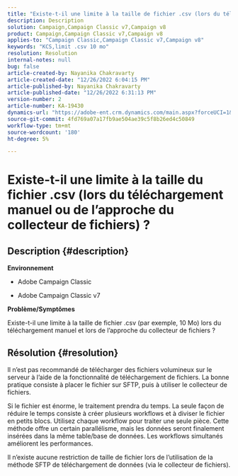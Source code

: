 ```yaml
---
title: "Existe-t-il une limite à la taille de fichier .csv (lors du téléchargement manuel ou de l’approche du collecteur de fichiers) ?"
description: Description
solution: Campaign,Campaign Classic v7,Campaign v8
product: Campaign,Campaign Classic v7,Campaign v8
applies-to: "Campaign Classic,Campaign Classic v7,Campaign v8"
keywords: "KCS,limit .csv 10 mo"
resolution: Resolution
internal-notes: null
bug: false
article-created-by: Nayanika Chakravarty
article-created-date: "12/26/2022 6:04:15 PM"
article-published-by: Nayanika Chakravarty
article-published-date: "12/26/2022 6:31:13 PM"
version-number: 2
article-number: KA-19430
dynamics-url: "https://adobe-ent.crm.dynamics.com/main.aspx?forceUCI=1&pagetype=entityrecord&etn=knowledgearticle&id=e9e304b3-4785-ed11-81ac-6045bd006b4b"
source-git-commit: 4fd769a07a17fb9ae504ae39c5f8b26ed4c50849
workflow-type: tm+mt
source-wordcount: '180'
ht-degree: 5%

---
```


# Existe-t-il une limite à la taille du fichier .csv (lors du téléchargement manuel ou de l’approche du collecteur de fichiers) ?

## Description {#description}


<b>Environnement</b>

- Adobe Campaign Classic

- Adobe Campaign Classic v7

<b>Problème/Symptômes</b>

Existe-t-il une limite à la taille de fichier .csv (par exemple, 10 Mo) lors du téléchargement manuel et lors de l’approche du collecteur de fichiers ?


## Résolution {#resolution}


Il n’est pas recommandé de télécharger des fichiers volumineux sur le serveur à l’aide de la fonctionnalité de téléchargement de fichiers. La bonne pratique consiste à placer le fichier sur SFTP, puis à utiliser le collecteur de fichiers.

Si le fichier est énorme, le traitement prendra du temps. La seule façon de réduire le temps consiste à créer plusieurs workflows et à diviser le fichier en petits blocs. Utilisez chaque workflow pour traiter une seule pièce. Cette méthode offre un certain parallélisme, mais les données seront finalement insérées dans la même table/base de données. Les workflows simultanés améliorent les performances.

Il n’existe aucune restriction de taille de fichier lors de l’utilisation de la méthode SFTP de téléchargement de données (via le collecteur de fichiers).
